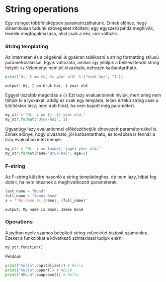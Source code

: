 # String operations

Egy stringet többféleképpen parametrizálhatunk.
Ennek előnye, hogy dinamikusan tudunk szövegeket kitölteni; egy egyszerű példa meghívók, levelek megfogalmazása, ahol csak a név, cím változik.

### String templating
Az interneten és a cégeknél is gyakran találkozni a string formatting stílusú parametrizálással. Egyik változata, amikor így jelöljük a beillesztendő string helyét: ```%s```
Vélemény: nem jól olvasható, nehezen karbantartható.
```python
print("Hi, I am %s, %s year old" % ("Uruk Hai", "1"))
```

```
output: Hi, I am Uruk Hai, 1 year old
```

Eggyel tisztább megoldás a ```{}```
Ezt lazy evaluationnek hívjuk, mert amíg nem töltjük ki a lyukakat, addig ez csak egy template, teljes értékű string csak a kitöltéskor lesz; nem dob hibát, ha nem kapott még paramétert.

```python
my_str = "Hi, i am {}, {} year old."
my_str.format("Uruk-hai", 1)
```

Ugyanúgy lazy evaluationnel előkészíthetjük elnevezett paraméterekkel is. Ennek előnye, hogy olvasható, jól karbantartható, és továbbra is fennáll a lazy evaluation intézménye.
```python
my_str = "Hi, i am {name}, {age} year old."
my_str.format(name="Uruk-hai", age=1)
```
### F-string
Az F-string külsőre hasonló a string templatinghez, de nem lazy, hibát fog dobni, ha nem léteznek a meghivatkozott paraméterek.

```python
last_name = "Bond"
full_name = "James Bond"
x = f"My name is {name}. {full_name}"
```

```
output: My name is Bond. James Bond
```

### Operations
A python nyelv számos beépített string-műveletet biztosít számunkra.
Ezeket a funkciókat a következő szintaxissal tudjuk elérni:
```
my_str.function()
```
Például:
```python
print("hello".capitalize()) # Hello
print("hello".upper()) # HELLO
print("HELLO".swapcase()) # hello
```
